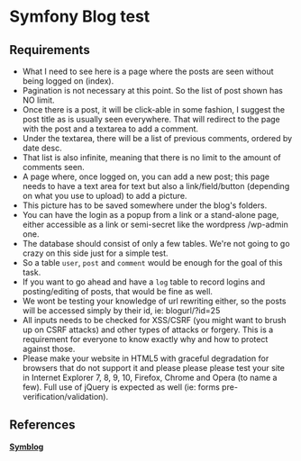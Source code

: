 Symfony Blog test
=================

Requirements
------------
* What I need to see here is a page where the posts are seen without being logged on (index). 
* Pagination is not necessary at this point. So the list of post shown has NO limit.
* Once there is a post, it will be click-able in some fashion, I suggest the post title as is usually seen everywhere. 
  That will redirect to the page with the post and a textarea to add a comment. 
* Under the textarea, there will be a list of previous comments, ordered by date desc. 
* That list is also infinite, meaning that there is no limit to the amount of comments seen.
* A page where, once logged on, you can add a new post; this page needs to have a text area for text 
  but also a link/field/button (depending on what you use to upload) to add a picture. 
* This picture has to be saved somewhere under the blog's folders.
* You can have the login as a popup from a link or a stand-alone page, either accessible as a link or semi-secret 
  like the wordpress /wp-admin one.
* The database should consist of only a few tables. We're not going to go crazy on this side just for a simple test. 
* So a table `user`, `post` and `comment` would be enough for the goal of this task. 
* If you want to go ahead and have a `log` table to record logins and posting/editing of posts, that would be fine as well.
* We wont be testing your knowledge of url rewriting either, so the posts will be accessed simply by their id, ie: blogurl/?id=25
* All inputs needs to be checked for XSS/CSRF (you might want to brush up on CSRF attacks) and other types of attacks or forgery. This is a requirement for everyone to know exactly why and how to protect against those.
* Please make your website in HTML5 with graceful degradation for browsers that do not support it and please please please test your site in Internet Explorer 7, 8, 9, 10, Firefox, Chrome and Opera (to name a few). Full use of jQuery is expected as well (ie: forms pre-verification/validation).


References
----------

[**Symblog**][1]

[1]: http://tutorial.symblog.co.uk/
